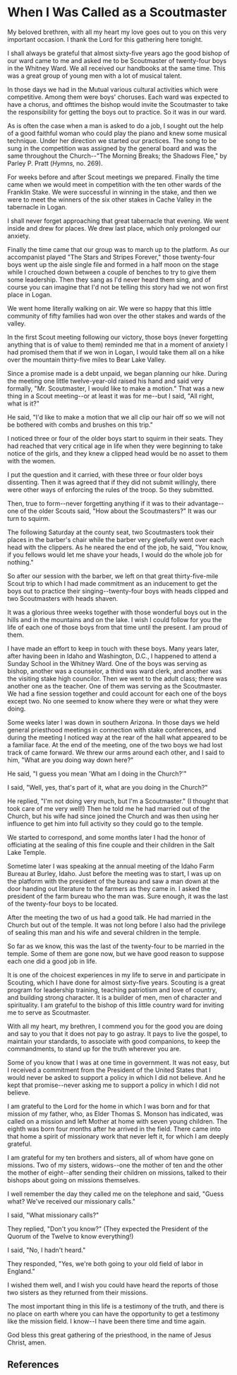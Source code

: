 # When I Was Called as a Scoutmaster

My beloved brethren, with all my heart my love goes out to you on this very
important occasion. I thank the Lord for this gathering here tonight.

I shall always be grateful that almost sixty-five years ago the good bishop of
our ward came to me and asked me to be Scoutmaster of twenty-four boys in the
Whitney Ward. We all received our handbooks at the same time. This was a great
group of young men with a lot of musical talent.

In those days we had in the Mutual various cultural activities which were
competitive. Among them were boys' choruses. Each ward was expected to have a
chorus, and ofttimes the bishop would invite the Scoutmaster to take the
responsibility for getting the boys out to practice. So it was in our ward.

As is often the case when a man is asked to do a job, I sought out the help of
a good faithful woman who could play the piano and knew some musical
technique. Under her direction we started our practices. The song to be sung
in the competition was assigned by the general board and was the same
throughout the Church--"The Morning Breaks; the Shadows Flee," by Parley P.
Pratt (_Hymns,_ no. 269).

For weeks before and after Scout meetings we prepared. Finally the time came
when we would meet in competition with the ten other wards of the Franklin
Stake. We were successful in winning in the stake, and then we were to meet
the winners of the six other stakes in Cache Valley in the tabernacle in
Logan.

I shall never forget approaching that great tabernacle that evening. We went
inside and drew for places. We drew last place, which only prolonged our
anxiety.

Finally the time came that our group was to march up to the platform. As our
accompanist played "The Stars and Stripes Forever," those twenty-four boys
went up the aisle single file and formed in a half moon on the stage while I
crouched down between a couple of benches to try to give them some leadership.
Then they sang as I'd never heard them sing, and of course you can imagine
that I'd not be telling this story had we not won first place in Logan.

We went home literally walking on air. We were so happy that this little
community of fifty families had won over the other stakes and wards of the
valley.

In the first Scout meeting following our victory, those boys (never forgetting
anything that is of value to them) reminded me that in a moment of anxiety I
had promised them that if we won in Logan, I would take them all on a hike
over the mountain thirty-five miles to Bear Lake Valley.

Since a promise made is a debt unpaid, we began planning our hike. During the
meeting one little twelve-year-old raised his hand and said very formally,
"Mr. Scoutmaster, I would like to make a motion." That was a new thing in a
Scout meeting--or at least it was for me--but I said, "All right, what is it?"

He said, "I'd like to make a motion that we all clip our hair off so we will
not be bothered with combs and brushes on this trip."

I noticed three or four of the older boys start to squirm in their seats. They
had reached that very critical age in life when they were beginning to take
notice of the girls, and they knew a clipped head would be no asset to them
with the women.

I put the question and it carried, with these three or four older boys
dissenting. Then it was agreed that if they did not submit willingly, there
were other ways of enforcing the rules of the troop. So they submitted.

Then, true to form--never forgetting anything if it was to their advantage--
one of the older Scouts said, "How about the Scoutmasters?" It was our turn to
squirm.

The following Saturday at the county seat, two Scoutmasters took their places
in the barber's chair while the barber very gleefully went over each head with
the clippers. As he neared the end of the job, he said, "You know, if you
fellows would let me shave your heads, I would do the whole job for nothing."

So after our session with the barber, we left on that great thirty-five-mile
Scout trip to which I had made commitment as an inducement to get the boys out
to practice their singing--twenty-four boys with heads clipped and two
Scoutmasters with heads shaven.

It was a glorious three weeks together with those wonderful boys out in the
hills and in the mountains and on the lake. I wish I could follow for you the
life of each one of those boys from that time until the present. I am proud of
them.

I have made an effort to keep in touch with these boys. Many years later,
after having been in Idaho and Washington, D.C., I happened to attend a Sunday
School in the Whitney Ward. One of the boys was serving as bishop, another was
a counselor, a third was ward clerk, and another was the visiting stake high
councilor. Then we went to the adult class; there was another one as the
teacher. One of them was serving as the Scoutmaster. We had a fine session
together and could account for each one of the boys except two. No one seemed
to know where they were or what they were doing.

Some weeks later I was down in southern Arizona. In those days we held general
priesthood meetings in connection with stake conferences, and during the
meeting I noticed way at the rear of the hall what appeared to be a familiar
face. At the end of the meeting, one of the two boys we had lost track of came
forward. We threw our arms around each other, and I said to him, "What are you
doing way down here?"

He said, "I guess you mean 'What am I doing in the Church?'"

I said, "Well, yes, that's part of it, what are you doing in the Church?"

He replied, "I'm not doing very much, but I'm a Scoutmaster." (I thought that
took care of me very well!) Then he told me he had married out of the Church,
but his wife had since joined the Church and was then using her influence to
get him into full activity so they could go to the temple.

We started to correspond, and some months later I had the honor of officiating
at the sealing of this fine couple and their children in the Salt Lake Temple.

Sometime later I was speaking at the annual meeting of the Idaho Farm Bureau
at Burley, Idaho. Just before the meeting was to start, I was up on the
platform with the president of the bureau and saw a man down at the door
handing out literature to the farmers as they came in. I asked the president
of the farm bureau who the man was. Sure enough, it was the last of the
twenty-four boys to be located.

After the meeting the two of us had a good talk. He had married in the Church
but out of the temple. It was not long before I also had the privilege of
sealing this man and his wife and several children in the temple.

So far as we know, this was the last of the twenty-four to be married in the
temple. Some of them are gone now, but we have good reason to suppose each one
did a good job in life.

It is one of the choicest experiences in my life to serve in and participate
in Scouting, which I have done for almost sixty-five years. Scouting is a
great program for leadership training, teaching patriotism and love of
country, and building strong character. It is a builder of men, men of
character and spirituality. I am grateful to the bishop of this little country
ward for inviting me to serve as Scoutmaster.

With all my heart, my brethren, I commend you for the good you are doing and
say to you that it does not pay to go astray. It pays to live the gospel, to
maintain your standards, to associate with good companions, to keep the
commandments, to stand up for the truth wherever you are.

Some of you know that I was at one time in government. It was not easy, but I
received a commitment from the President of the United States that I would
never be asked to support a policy in which I did not believe. And he kept
that promise--never asking me to support a policy in which I did not believe.

I am grateful to the Lord for the home in which I was born and for that
mission of my father, who, as Elder Thomas S. Monson has indicated, was called
on a mission and left Mother at home with seven young children. The eighth was
born four months after he arrived in the field. There came into that home a
spirit of missionary work that never left it, for which I am deeply grateful.

I am grateful for my ten brothers and sisters, all of whom have gone on
missions. Two of my sisters, widows--one the mother of ten and the other the
mother of eight--after sending their children on missions, talked to their
bishops about going on missions themselves.

I well remember the day they called me on the telephone and said, "Guess what?
We've received our missionary calls."

I said, "What missionary calls?"

They replied, "Don't you know?" (They expected the President of the Quorum of
the Twelve to know everything!)

I said, "No, I hadn't heard."

They responded, "Yes, we're both going to your old field of labor in England."

I wished them well, and I wish you could have heard the reports of those two
sisters as they returned from their missions.

The most important thing in this life is a testimony of the truth, and there
is no place on earth where you can have the opportunity to get a testimony
like the mission field. I know--I have been there time and time again.

God bless this great gathering of the priesthood, in the name of Jesus Christ,
amen.

## References

